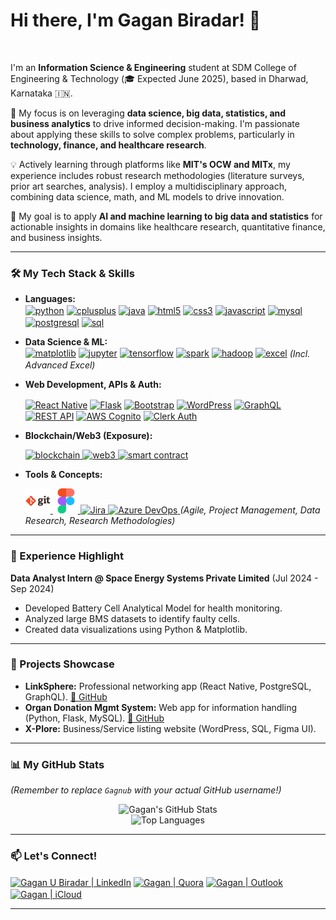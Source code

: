 # Hi there, I'm Gagan Biradar! 👋

<p align="center">
  </p>
<br/>

I'm an **Information Science & Engineering** student at SDM College of Engineering & Technology (🎓 Expected June 2025), based in Dharwad, Karnataka 🇮🇳.

🚀 My focus is on leveraging **data science, big data, statistics, and business analytics** to drive informed decision-making. I'm passionate about applying these skills to solve complex problems, particularly in **technology, finance, and healthcare research**.

💡 Actively learning through platforms like **MIT's OCW and MITx**, my experience includes robust research methodologies (literature surveys, prior art searches, analysis). I employ a multidisciplinary approach, combining data science, math, and ML models to drive innovation.

🎯 My goal is to apply **AI and machine learning to big data and statistics** for actionable insights in domains like healthcare research, quantitative finance, and business insights.

---

### 🛠️ My Tech Stack & Skills

* **Languages:**<br>
    <a href="https://www.python.org" target="_blank" rel="noreferrer"><img src="https://img.shields.io/badge/Python-3776AB?style=for-the-badge&logo=python&logoColor=white" alt="python" height="40" style="vertical-align:middle;"/></a>
    <a href="https://isocpp.org/" target="_blank" rel="noreferrer"><img src="https://img.shields.io/badge/C%2B%2B-00599C?style=for-the-badge&logo=c%2B%2B&logoColor=white" alt="cplusplus" height="40" style="vertical-align:middle;"/></a>
    <a href="https://www.java.com" target="_blank" rel="noreferrer"><img src="https://img.shields.io/badge/Java-ED8B00?style=for-the-badge&logo=openjdk&logoColor=white" alt="java" height="40" style="vertical-align:middle;"/></a>
    <a href="https://developer.mozilla.org/en-US/docs/Web/HTML" target="_blank" rel="noreferrer"><img src="https://img.shields.io/badge/HTML5-E34F26?style=for-the-badge&logo=html5&logoColor=white" alt="html5" height="40" style="vertical-align:middle;"/></a>
    <a href="https://developer.mozilla.org/en-US/docs/Web/CSS" target="_blank" rel="noreferrer"><img src="https://img.shields.io/badge/CSS3-1572B6?style=for-the-badge&logo=css3&logoColor=white" alt="css3" height="40" style="vertical-align:middle;"/></a>
    <a href="https://developer.mozilla.org/en-US/docs/Web/JavaScript" target="_blank" rel="noreferrer"><img src="https://img.shields.io/badge/JavaScript-F7DF1E?style=for-the-badge&logo=javascript&logoColor=black" alt="javascript" height="40" style="vertical-align:middle;"/></a>
    <a href="https://www.mysql.com/" target="_blank" rel="noreferrer"><img src="https://img.shields.io/badge/MySQL-4479A1?style=for-the-badge&logo=mysql&logoColor=white" alt="mysql" height="40" style="vertical-align:middle;"/></a>
    <a href="https://www.postgresql.org" target="_blank" rel="noreferrer"><img src="https://img.shields.io/badge/PostgreSQL-4169E1?style=for-the-badge&logo=postgresql&logoColor=white" alt="postgresql" height="40" style="vertical-align:middle;"/></a>
    <a href="#" target="_blank" rel="noreferrer"><img src="https://img.shields.io/badge/SQL-025E8C?style=for-the-badge&logo=sql&logoColor=white" alt="sql" height="40" style="vertical-align:middle;"/></a>
* **Data Science & ML:**<br>
    <a href="https://matplotlib.org/" target="_blank" rel="noreferrer"><img src="https://upload.wikimedia.org/wikipedia/commons/thumb/8/84/Matplotlib_icon.svg/40px-Matplotlib_icon.svg.png" alt="matplotlib" height="40" style="vertical-align:middle;"/></a>
    <a href="https://jupyter.org/" target="_blank" rel="noreferrer"><img src="https://img.shields.io/badge/Jupyter-F37626?style=for-the-badge&logo=jupyter&logoColor=white" alt="jupyter" height="40" style="vertical-align:middle;"/></a>
    <a href="https://www.tensorflow.org" target="_blank" rel="noreferrer"><img src="https://img.shields.io/badge/TensorFlow-FF6F00?style=for-the-badge&logo=tensorflow&logoColor=white" alt="tensorflow" height="40" style="vertical-align:middle;"/></a>
    <a href="https://spark.apache.org/" target="_blank" rel="noreferrer"><img src="https://img.shields.io/badge/Apache_Spark-E25A1C?style=for-the-badge&logo=apachespark&logoColor=white" alt="spark" height="40" style="vertical-align:middle;"/></a>
    <a href="https://hadoop.apache.org/" target="_blank" rel="noreferrer"><img src="https://img.shields.io/badge/Apache_Hadoop-66CCFF?style=for-the-badge&logo=apachehadoop&logoColor=black" alt="hadoop" height="40" style="vertical-align:middle;"/></a>
    <a href="https://www.microsoft.com/en-us/microsoft-365/excel" target="_blank" rel="noreferrer"><img src="https://img.shields.io/badge/Microsoft_Excel-217346?style=for-the-badge&logo=microsoft-excel&logoColor=white" alt="excel" height="40" style="vertical-align:middle;"/></a> <em style="vertical-align:middle;">(Incl. Advanced Excel)</em>
* **Web Development, APIs & Auth:**<be>

    <a href="https://reactnative.dev/" target="_blank" rel="noreferrer"><img src="https://img.shields.io/badge/React_Native-20232A?style=for-the-badge&logo=react&logoColor=61DAFB" alt="React Native" height="40" style="vertical-align:middle;"/></a>
    <a href="https://flask.palletsprojects.com/" target="_blank" rel="noreferrer"><img src="https://img.shields.io/badge/Flask-000000?style=for-the-badge&logo=flask&logoColor=white" alt="Flask" height="40" style="vertical-align:middle;"/></a>
    <a href="https://getbootstrap.com" target="_blank" rel="noreferrer"><img src="https://img.shields.io/badge/Bootstrap-563D7C?style=for-the-badge&logo=bootstrap&logoColor=white" alt="Bootstrap" height="40" style="vertical-align:middle;"/></a>
    <a href="https://wordpress.org" target="_blank" rel="noreferrer"><img src="https://img.shields.io/badge/WordPress-21759B?style=for-the-badge&logo=wordpress&logoColor=white" alt="WordPress" height="40" style="vertical-align:middle;"/></a>
    <a href="https://graphql.org" target="_blank" rel="noreferrer"><img src="https://img.shields.io/badge/GraphQL-E10098?style=for-the-badge&logo=graphql&logoColor=white" alt="GraphQL" height="40" style="vertical-align:middle;"/></a>
    <a href="#" target="_blank" rel="noreferrer"><img src="https://img.shields.io/badge/REST_API-000?style=for-the-badge" alt="REST API" height="40" style="vertical-align:middle;"/></a>
    <a href="https://aws.amazon.com/cognito/" target="_blank" rel="noreferrer"><img src="https://img.shields.io/badge/Amazon_Cognito-FF4F8B?style=for-the-badge&logo=amazon-cognito&logoColor=white" alt="AWS Cognito" height="40" style="vertical-align:middle;"/></a>
    <a href="https://clerk.com/" target="_blank" rel="noreferrer"><img src="https://img.shields.io/badge/Clerk-6C47FF?style=for-the-badge&logo=clerk&logoColor=white" alt="Clerk Auth" height="40" style="vertical-align:middle;"/></a>
* **Blockchain/Web3 (Exposure):**
    <p align="left">
        <a href="#" target="_blank" rel="noreferrer"> <img src="https://img.shields.io/badge/Blockchain-000?style=for-the-badge&logo=bitcoin&logoColor=white" alt="blockchain" height="40"/> </a>
        <a href="#" target="_blank" rel="noreferrer"> <img src="https://img.shields.io/badge/Web3-6A0DAD?style=for-the-badge" alt="web3" height="40"/> </a>
        <a href="#" target="_blank" rel="noreferrer"> <img src="https://img.shields.io/badge/Smart_Contracts-grey?style=for-the-badge" alt="smart contract" height="40"/> </a>
    </p>
* **Tools & Concepts:**
    <p align="left">
       <a href="https://git-scm.com/" target="_blank" rel="noreferrer"> <img src="https://raw.githubusercontent.com/devicons/devicon/master/icons/git/git-original-wordmark.svg" alt="git" width="40" height="40"/> </a>
       <a href="https://www.figma.com/" target="_blank" rel="noreferrer"> <img src="https://raw.githubusercontent.com/devicons/devicon/master/icons/figma/figma-original.svg" alt="figma" width="40" height="40"/> </a>
       <a href="https://www.atlassian.com/software/jira" target="_blank" rel="noreferrer"> <img src="https://img.shields.io/badge/Jira-0052CC?style=for-the-badge&logo=jira&logoColor=white" alt="Jira" height="40"/> </a>
       <a href="https://azure.microsoft.com/en-us/products/devops" target="_blank" rel="noreferrer"> <img src="https://img.shields.io/badge/Azure_DevOps-0078D7?style=for-the-badge&logo=azure-devops&logoColor=white" alt="Azure DevOps" height="40"/> </a>
       <em>(Agile, Project Management, Data Research, Research Methodologies)</em>
    </p>

---

### 💼 Experience Highlight

**Data Analyst Intern @ Space Energy Systems Private Limited** (Jul 2024 - Sep 2024)
* Developed Battery Cell Analytical Model for health monitoring.
* Analyzed large BMS datasets to identify faulty cells.
* Created data visualizations using Python & Matplotlib.

---

### 🚀 Projects Showcase

* **LinkSphere:** Professional networking app (React Native, PostgreSQL, GraphQL). [🔗 GitHub](https://github.com/Gagnub/Linksphere)
* **Organ Donation Mgmt System:** Web app for information handling (Python, Flask, MySQL). [🔗 GitHub](https://github.com/Gagnub/Organ-Donation-Management-System-)
* **X-Plore:** Business/Service listing website (WordPress, SQL, Figma UI).

---

### 📊 My GitHub Stats

*(Remember to replace `Gagnub` with your actual GitHub username!)*
<p align="center">
  <img src="https://github-readme-stats.vercel.app/api?username=Gagnub&show_icons=true&theme=radical&hide_border=true&count_private=true" alt="Gagan's GitHub Stats" />
  <br/>
  <img src="https://github-readme-stats.vercel.app/api/top-langs/?username=Gagnub&layout=compact&theme=radical&hide_border=true" alt="Top Languages" />
  </p>

---

### 📫 Let's Connect!

<p align="left">
<a href="https://www.linkedin.com/in/gagan-u-biradar-731353211/" target="_blank"><img align="center" src="https://raw.githubusercontent.com/rahuldkjain/github-profile-readme-generator/master/src/images/icons/Social/linked-in-alt.svg" alt="Gagan U Biradar | LinkedIn" height="30" width="40" /></a>
<a href="https://www.quora.com/profile/Gagan-667" target="_blank"><img align="center" src="https://img.shields.io/badge/Quora-B92B27?style=for-the-badge&logo=quora&logoColor=white" alt="Gagan | Quora" height="30" /></a>
<a href="mailto:gaganubofficial.21@outlook.com" target="_blank"><img align="center" src="https://img.shields.io/badge/Microsoft_Outlook-0078D4?style=for-the-badge&logo=microsoft-outlook&logoColor=white" alt="Gagan | Outlook" height="30" /></a>
<a href="mailto:gaganbiradar.21@icloud.com" target="_blank"><img align="center" src="https://img.shields.io/badge/iCloud-3693F3?style=for-the-badge&logo=icloud&logoColor=white" alt="Gagan | iCloud" height="30" /></a>
</p>

---
